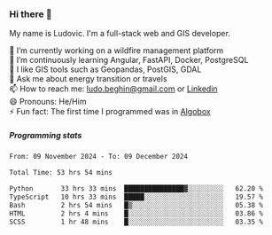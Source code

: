 ### Hi there 👋

My name is Ludovic. I'm a full-stack web and GIS developer.

 🔭 I’m currently working on a wildfire management platform<br/>
 🌱 I’m continuously learning Angular, FastAPI, Docker, PostgreSQL<br/>
 👯 I like GIS tools such as Geopandas, PostGIS, GDAL<br/>
 💬 Ask me about energy transition or travels<br/>
 📫 How to reach me: ludo.beghin@gmail.com or [Linkedin](https://www.linkedin.com/in/ludovic-beghin/)<br/>
 😄 Pronouns: He/Him<br/>
 ⚡ Fun fact: The first time I programmed was in [Algobox](https://fr.wikipedia.org/wiki/Algobox)<br/>

##### Programming stats
<!--START_SECTION:waka-->

```txt
From: 09 November 2024 - To: 09 December 2024

Total Time: 53 hrs 54 mins

Python       33 hrs 33 mins  ███████████████▓░░░░░░░░░   62.20 %
TypeScript   10 hrs 33 mins  █████░░░░░░░░░░░░░░░░░░░░   19.57 %
Bash         2 hrs 54 mins   █▒░░░░░░░░░░░░░░░░░░░░░░░   05.38 %
HTML         2 hrs 4 mins    █░░░░░░░░░░░░░░░░░░░░░░░░   03.86 %
SCSS         1 hr 48 mins    █░░░░░░░░░░░░░░░░░░░░░░░░   03.35 %
```

<!--END_SECTION:waka-->
